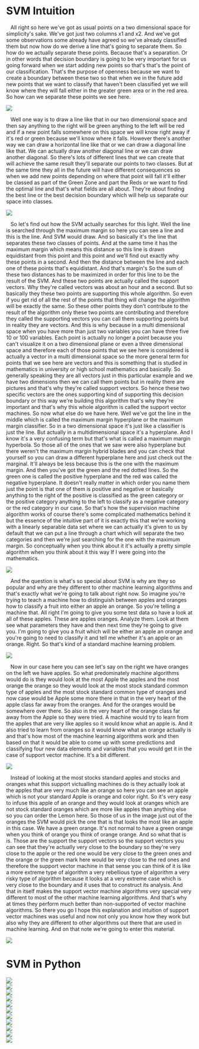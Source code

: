 # SVM Intuition

&nbsp;&nbsp;&nbsp;All right so here we've got as usual points on a two dimensional space for simplicity's sake. We've got just two columns x1 and x2. And we've got some observations some already have agreed so we've already classified them but now how do we derive a line that's going to separate them. So how do we actually separate these points. Because that's a separation. Or in other words that decision boundary is going to be very important for us going forward when we start adding new points so that's that's the point of our classification. That's the purpose of openness because we want to create a boundary between these two so that when we in the future add new points that we want to classify that haven't been classified yet we will know where they will fall either in the greater green area or in the red area. So how can we separate these points we see here.

![](../Assets/photos/SVM_1.PNG)

&nbsp;&nbsp;&nbsp;Well one way is to draw a line like that in our two dimensional space and then say anything to the right will be green anything to the left will be red and if a new point falls somewhere on this space we will know right away if it's red or green because we'll know where it falls. However there's another way we can draw a horizontal line like that or we can draw a diagonal line like that. We can actually draw another diagonal line or we can draw another diagonal. So there's lots of different lines that we can create that will achieve the same result they'll separate our points to two classes. But at the same time they all in the future will have different consequences so when we add new points depending on where that point will fall it'll either be classed as part of the Green Zone and part the Reds or we want to find the optimal line and that's what fields are all about. They're about finding the best line or the best decision boundary which will help us separate our space into classes. 

![](../Assets/photos/SVM_2.PNG)

&nbsp;&nbsp;&nbsp;So let's find out how the SVM actually searches for this light. Well the line is searched through the maximum margin so here you can see a line and this is the line. And SVM would draw. And so basically it's the line that separates these two classes of points. And at the same time it has the maximum margin which means this distance so this line is drawn equidistant from this point and this point and we'll find out exactly why these points in a second. And then the distance between the line and each one of these points that's equidistant. And that's margin's So the sum of these two distances has to be maximized in order for this line to be the result of the SVM. And these two points are actually called the support vectors. Why they're called vectors was about an hour and a second. But so basically they these two points are supporting this whole algorithm. So even if you get rid of all the rest of the points that thing will change the algorithm will be exactly the same. So these other points they don't contribute to the result of the algorithm only these two points are contributing and therefore they called the supporting vectors you can call them supporting points but in reality they are vectors. And this is why because in a multi dimensional space when you have more than just two variables you can have three five 10 or 100 variables. Each point is actually no longer a point because you can't visualize it on a two dimensional plane or even a three dimensional space and therefore each of those points that we see here is considered is actually a vector in a multi dimensional space so the more general term for points that we see here are vectors and this is something that is studied in mathematics in university or high school mathematics and basically. So generally speaking they are all vectors just in this particular example and we have two dimensions then we can call them points but in reality there are pictures and that's why they're called support vectors. So hence these two specific vectors are the ones supporting kind of supporting this decision boundary or this way we're building this algorithm that's why they're important and that's why this whole algorithm is called the support vector machines. So now what else do we have here. Well we've got the line in the middle which is called the maximum margin hyperplane or the maximum margin classifier. So in a two dimensional space it's just like a classifier is just the line. But actually in a multidimensional space it's a hyperplane. And I know it's a very confusing term but that's what is called a maximum margin hyperbola. So those all of the ones that we saw were also hyperplane but there weren't the maximum margin hybrid blades and you can check that yourself so you can draw a different hyperplane here and just check out the marginal. It'll always be less because this is the one with the maximum margin. And then you've got the green and the red dotted lines. So the green one is called the positive hyperplane and the red was called the negative hyperplane. It doesn't really matter in which order you name them just the point is that one of them is positive and negative or basically anything to the right of the positive is classified as the green category or the positive category anything to the left to classify as a negative category or the red category in our case. So that's how the supervision machine algorithm works of course there's some complicated mathematics behind it but the essence of the intuitive part of it is exactly this that we're working with a linearly separable data set where we can actually it's given to us by default that we can put a line through a chart which will separate the two categories and then we're just searching for the one with the maximum margin. So conceptually when you think about it it's actually a pretty simple algorithm when you think about it this way If I were going into the mathematics.

![](../Assets/photos/SVM_3.PNG)

&nbsp;&nbsp;&nbsp;And the question is what's so special about SVM is why are they so popular and why are they different to other machine learning algorithms and that's exactly what we're going to talk about right now. So imagine you're trying to teach a machine how to distinguish between apples and oranges how to classify a fruit into either an apple an orange. So you're telling a machine that. All right I'm going to give you some test data so have a look at all of these apples. These are apples oranges. Analyze them. Look at them see what parameters they have and then next time they're going to give you. I'm going to give you a fruit which will be either an apple an orange and you're going to need to classify it and tell me whether it's an apple or an orange. Right. So that's kind of a standard machine learning problem.

![](../Assets/photos/SVM_4.PNG)

&nbsp;&nbsp;&nbsp;Now in our case here you can see let's say on the right we have oranges on the left we have apples. So what predominately machine algorithms would do is they would look at the most Apple  the apples and the most orange the orange so they would look at the most stock standard common type of apples and the most stock standard common type of oranges and now case would be Apple some more there in that in the very heart of the apple class far away from the oranges. And for the oranges would be somewhere over there. So also in the very heart of the orange class far away from the Apple so they were tried. A machine would try to learn from the apples that are very like apples so it would know what an apple is. And it also tried to learn from oranges so it would know what an orange actually is and that's how most of the machine learning algorithms work and then based on that it would be able to come up with some predictions and classifying four new data elements and variables that you would get it in the case of support vector machine. It's a bit different. 

![](../Assets/photos/SVM_5.PNG)

&nbsp;&nbsp;&nbsp;Instead of looking at the most stocks standard apples and stocks and oranges what this support victualling machines do is they actually look at the apples that are very much like an orange so here you can see an apple which is not your standard Apple is orange and color right. So it's very easy to infuse this apple of an orange and they would look at oranges which are not stock standard oranges which are more like apples than anything else so you can order the Lemon here. So those of us in the image just out of the oranges the SVM would pick the one that is that looks the most like an apple in this case. We have a green orange. It's not normal to have a green orange when you think of orange you think of orange orange. And so what that is is. Those are the support the support vectors so the support vectors you can see that they're actually very close to the boundary so they're very close to the apple or the red one would be very close to the green ones and the orange or the green mark here would be very close to the red ones and therefore the support vector machine in that sense you can think of it is like a more extreme type of algorithm a very rebellious type of algorithm a very risky type of algorithm because it looks at a very extreme case which is very close to the boundary and it uses that to construct its analysis. And that in itself makes the support vector machine algorithms very special very different to most of the other machine learning algorithms. And that's why at times they perform much better than non-supported of vector machine algorithms. So there you go I hope this explanation and intuition of support vector machines was useful and now not only you know how they work but also why they are different to other algorithms out there that are used in machine learning. And on that note we're going to enter this material.

![](../Assets/photos/SVM_6.PNG)


# SVM in Python

![](../Assets/photos/Logistic%20Regression_1.PNG)  
![](../Assets/photos/Logistic%20Regression_2.PNG)  
![](../Assets/photos/Logistic%20Regression_3.PNG)  
![](../Assets/photos/Logistic%20Regression_4.PNG)  
![](../Assets/photos/Logistic%20Regression_5.PNG)  
![](../Assets/photos/SVM_7.PNG)  
![](../Assets/photos/Logistic%20Regression_7.PNG)  
![](../Assets/photos/Logistic%20Regression_8.PNG)  
![](../Assets/photos/Logistic%20Regression_9.PNG)  
![](../Assets/photos/SVM_8.PNG)  
![](../Assets/photos/SVM_9.PNG)  



















































































































